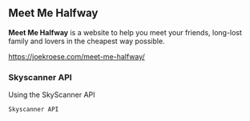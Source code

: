 ## Meet Me Halfway

**Meet Me Halfway** is a website to help you meet your friends, long-lost family and lovers in the cheapest way possible.

https://joekroese.com/meet-me-halfway/

### Skyscanner API

Using the SkyScanner API

```markdown
Skyscanner API
```

